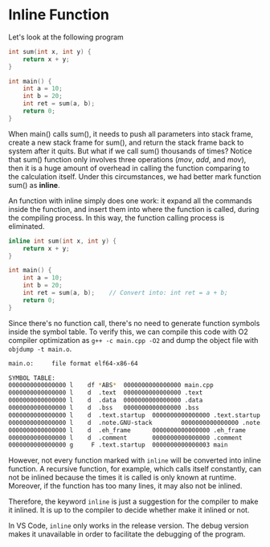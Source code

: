 # Inline Function

Let's look at the following program

```cpp
int sum(int x, int y) {
    return x + y;
}

int main() {
    int a = 10;
    int b = 20;
    int ret = sum(a, b);
    return 0;
}
```

When main() calls sum(), it needs to push all parameters into stack frame, create a new stack frame for sum(), and return the stack frame back to system after it quits. But what if we call sum() thousands of times? Notice that sum() function only involves three operations (*mov*, *add*, and *mov*), then it is a huge amount of overhead in calling the function comparing to the calculation itself. Under this circumstances, we had better mark function sum() as **inline**.

An function with inline simply does one work: it expand all the commands inside the function, and insert them into where the function is called, during the compiling process. In this way, the function calling process is eliminated.

``` cpp
inline int sum(int x, int y) {
    return x + y;
}

int main() {
    int a = 10;
    int b = 20;
    int ret = sum(a, b);	// Convert into: int ret = a + b;
    return 0;
}
```

Since there's no function call, there's no need to generate function symbols inside the symbol table. To verify this, we can compile this code with O2 compiler optimization as ```g++ -c main.cpp -O2``` and dump the object file with ```objdump -t main.o```.

```bash
main.o:     file format elf64-x86-64

SYMBOL TABLE:
0000000000000000 l    df *ABS*  0000000000000000 main.cpp
0000000000000000 l    d  .text  0000000000000000 .text
0000000000000000 l    d  .data  0000000000000000 .data
0000000000000000 l    d  .bss   0000000000000000 .bss
0000000000000000 l    d  .text.startup  0000000000000000 .text.startup
0000000000000000 l    d  .note.GNU-stack        0000000000000000 .note.GNU-stack
0000000000000000 l    d  .eh_frame      0000000000000000 .eh_frame
0000000000000000 l    d  .comment       0000000000000000 .comment
0000000000000000 g     F .text.startup  0000000000000003 main
```

However, not every function marked with `inline` will be converted into inline function. A recursive function, for example, which calls itself constantly, can not be inlined because the times it is called is only known at runtime. Moreover, if the function has too many lines, it may also not be inlined.

Therefore, the keyword `inline` is just a suggestion for the compiler to make it inlined. It is up to the compiler to decide whether make it inlined or not.

In VS Code, `inline` only works in the release version. The debug version makes it unavailable in order to facilitate the debugging of the program.

